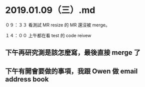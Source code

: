 # 2019.01.09（三）.md
０９：３３ 看測試 MR
resize 的 MR 還沒被 merge。

１４：００ 上午都在看 test 的 code reivew

## 下午再研究測是該怎麼寫，最後直接 merge 了
## 下午有開會要做的事項，我跟 Owen 做 email address book
